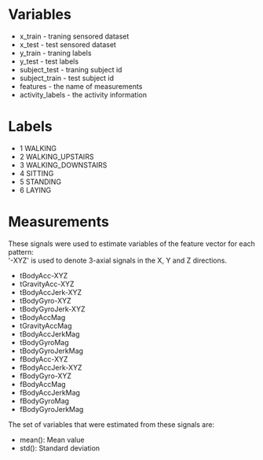 # Variables
 - x_train - traning sensored dataset
 - x_test - test sensored dataset
 - y_train - traning labels
 - y_test - test labels
 - subject_test - traning subject id
 - subject_train - test subject id 
 - features - the name of measurements
 - activity_labels - the activity information
 
# Labels 
 - 1 WALKING
 - 2 WALKING_UPSTAIRS
 - 3 WALKING_DOWNSTAIRS
 - 4 SITTING
 - 5 STANDING
 - 6 LAYING

# Measurements
These signals were used to estimate variables of the feature vector for each pattern:  
'-XYZ' is used to denote 3-axial signals in the X, Y and Z directions.

 - tBodyAcc-XYZ
 - tGravityAcc-XYZ
 - tBodyAccJerk-XYZ
 - tBodyGyro-XYZ
 - tBodyGyroJerk-XYZ
 - tBodyAccMag
 - tGravityAccMag
 - tBodyAccJerkMag
 - tBodyGyroMag
 - tBodyGyroJerkMag
 - fBodyAcc-XYZ
 - fBodyAccJerk-XYZ
 - fBodyGyro-XYZ
 - fBodyAccMag
 - fBodyAccJerkMag
 - fBodyGyroMag
 - fBodyGyroJerkMag

The set of variables that were estimated from these signals are: 

 - mean(): Mean value
 - std(): Standard deviation
